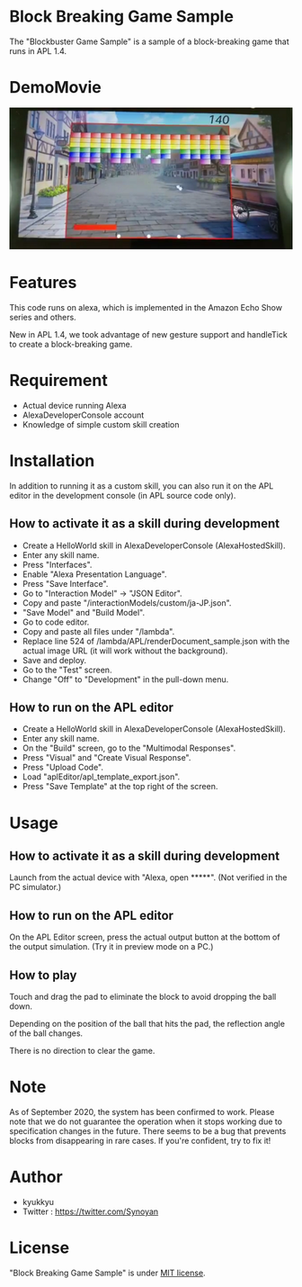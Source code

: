 # Block Breaking Game Sample

The "Blockbuster Game Sample" is a sample of a block-breaking game that runs in APL 1.4.

# DemoMovie

[![DemoMovie](https://raw.githubusercontent.com/mokomoko-don/alexa-apl-block-breaking-game-sample/master/images/block_breaking.png)](https://www.youtube.com/watch?v=_vjMZPRAeG4)

# Features

This code runs on alexa, which is implemented in the Amazon Echo Show series and others.

New in APL 1.4, we took advantage of new gesture support and handleTick to create a block-breaking game.

# Requirement

 * Actual device running Alexa
 * AlexaDeveloperConsole account
 * Knowledge of simple custom skill creation

# Installation

In addition to running it as a custom skill, you can also run it on the APL editor in the development console (in APL source code only).

## How to activate it as a skill during development

 * Create a HelloWorld skill in AlexaDeveloperConsole (AlexaHostedSkill).
 * Enter any skill name.
 * Press "Interfaces".
 * Enable "Alexa Presentation Language".
 * Press "Save Interface".
 * Go to "Interaction Model" -> "JSON Editor".
 * Copy and paste "/interactionModels/custom/ja-JP.json".
 * "Save Model" and "Build Model".
 * Go to code editor.
 * Copy and paste all files under "/lambda".
 * Replace line 524 of /lambda/APL/renderDocument_sample.json with the actual image URL (it will work without the background).
 * Save and deploy.
 * Go to the "Test" screen.
 * Change "Off" to "Development" in the pull-down menu.

## How to run on the APL editor

 * Create a HelloWorld skill in AlexaDeveloperConsole (AlexaHostedSkill).
 * Enter any skill name.
 * On the "Build" screen, go to the "Multimodal Responses".
 * Press "Visual" and "Create Visual Response".
 * Press "Upload Code".
 * Load "aplEditor/apl_template_export.json".
 * Press "Save Template" at the top right of the screen.

# Usage

## How to activate it as a skill during development

Launch from the actual device with "Alexa, open *****".
(Not verified in the PC simulator.)

## How to run on the APL editor

On the APL Editor screen, press the actual output button at the bottom of the output simulation.
(Try it in preview mode on a PC.)

## How to play

Touch and drag the pad to eliminate the block to avoid dropping the ball down.

Depending on the position of the ball that hits the pad, the reflection angle of the ball changes.

There is no direction to clear the game.

# Note
As of September 2020, the system has been confirmed to work. Please note that we do not guarantee the operation when it stops working due to specification changes in the future.
There seems to be a bug that prevents blocks from disappearing in rare cases. If you're confident, try to fix it!

# Author

* kyukkyu
* Twitter : https://twitter.com/Synoyan

# License

"Block Breaking Game Sample" is under [MIT license](https://en.wikipedia.org/wiki/MIT_License).
